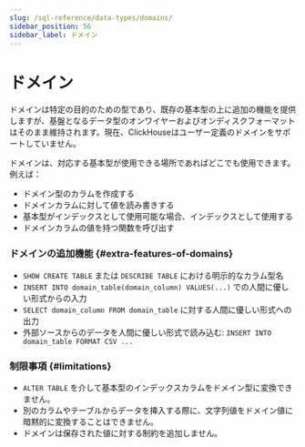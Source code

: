 ```yaml
---
slug: /sql-reference/data-types/domains/
sidebar_position: 56
sidebar_label: ドメイン
---
```



# ドメイン

ドメインは特定の目的のための型であり、既存の基本型の上に追加の機能を提供しますが、基盤となるデータ型のオンワイヤーおよびオンディスクフォーマットはそのまま維持されます。現在、ClickHouseはユーザー定義のドメインをサポートしていません。

ドメインは、対応する基本型が使用できる場所であればどこでも使用できます。例えば：

- ドメイン型のカラムを作成する
- ドメインカラムに対して値を読み書きする
- 基本型がインデックスとして使用可能な場合、インデックスとして使用する
- ドメインカラムの値を持つ関数を呼び出す

### ドメインの追加機能 {#extra-features-of-domains}

- `SHOW CREATE TABLE` または `DESCRIBE TABLE` における明示的なカラム型名
- `INSERT INTO domain_table(domain_column) VALUES(...)` での人間に優しい形式からの入力
- `SELECT domain_column FROM domain_table` に対する人間に優しい形式への出力
- 外部ソースからのデータを人間に優しい形式で読み込む: `INSERT INTO domain_table FORMAT CSV ...`

### 制限事項 {#limitations}

- `ALTER TABLE` を介して基本型のインデックスカラムをドメイン型に変換できません。
- 別のカラムやテーブルからデータを挿入する際に、文字列値をドメイン値に暗黙的に変換することはできません。
- ドメインは保存された値に対する制約を追加しません。
